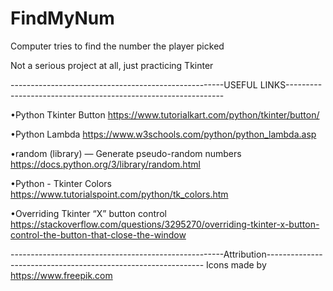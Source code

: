 # FindMyNum
Computer tries to find the number the player picked

Not a serious project at all, just practicing Tkinter

-----------------------------------------------------USEFUL LINKS--------------------------------------------------------------

•Python Tkinter Button
  https://www.tutorialkart.com/python/tkinter/button/

•Python Lambda
  https://www.w3schools.com/python/python_lambda.asp

•random (library) — Generate pseudo-random numbers
  https://docs.python.org/3/library/random.html

•Python - Tkinter Colors
  https://www.tutorialspoint.com/python/tk_colors.htm
  
•Overriding Tkinter “X” button control
  https://stackoverflow.com/questions/3295270/overriding-tkinter-x-button-control-the-button-that-close-the-window

  -----------------------------------------------------Attribution--------------------------------------------------------------
  Icons made by https://www.freepik.com
